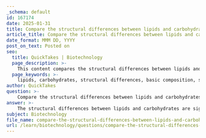 ```yaml
---
_schema: default
id: 167174
date: 2025-01-31
title: Compare the structural differences between lipids and carbohydrates.
article_title: Compare the structural differences between lipids and carbohydrates.
date_format: MMM DD, YYYY
post_on_text: Posted on
seo:
  title: QuickTakes | Biotechnology
  page_description: >-
    This content compares the structural differences between lipids and carbohydrates, highlighting their composition, building blocks, polymerization processes, functional groups, and biological functions.
  page_keywords: >-
    lipids, carbohydrates, structural differences, basic composition, structural units, polymerization, functional groups, physical properties, biological roles
author: QuickTakes
question: >-
    Compare the structural differences between lipids and carbohydrates.
answer: >-
    The structural differences between lipids and carbohydrates are significant and reflect their distinct functions in biological systems. Here’s a detailed comparison:\n\n### 1. Basic Composition\n- **Carbohydrates**: Composed primarily of carbon (C), hydrogen (H), and oxygen (O) in a ratio of approximately 1:2:1. They can be classified into monosaccharides (simple sugars), disaccharides (two sugars), and polysaccharides (long chains of sugars).\n- **Lipids**: Composed mainly of carbon and hydrogen, with a much lower proportion of oxygen compared to carbohydrates. They are generally nonpolar and hydrophobic.\n\n### 2. Structural Units\n- **Carbohydrates**: The basic building blocks are monosaccharides, such as glucose and fructose. These monosaccharides can link together through glycosidic bonds to form larger structures like starch, glycogen, and cellulose.\n- **Lipids**: Lipids do not have a single monomeric unit. Instead, they include various structures such as triglycerides (composed of glycerol and three fatty acids), phospholipids (glycerol, two fatty acids, and a phosphate group), and steroids (four fused carbon rings).\n\n### 3. Polymerization\n- **Carbohydrates**: They are formed through polymerization, where monosaccharides are linked by glycosidic bonds during dehydration reactions. This results in complex carbohydrates with varying chain lengths and branching.\n- **Lipids**: Lipids are not formed by polymerization. Instead, they are assembled from smaller units (like fatty acids and glycerol) but do not form long chains like carbohydrates.\n\n### 4. Functional Groups\n- **Carbohydrates**: They often contain hydroxyl (-OH) groups, which contribute to their solubility in water and their role in energy storage and structural functions.\n- **Lipids**: They typically contain long hydrocarbon chains or rings, which contribute to their hydrophobic properties. Phospholipids have a hydrophilic (water-attracting) head and hydrophobic (water-repelling) tails, making them essential for forming cell membranes.\n\n### 5. Physical Properties\n- **Carbohydrates**: Generally soluble in water due to their polar nature. They serve as a primary energy source and structural components in cells (e.g., cellulose in plant cell walls).\n- **Lipids**: Insoluble in water and serve primarily as energy storage molecules, structural components of cell membranes, and signaling molecules. Their hydrophobic nature allows them to form barriers, such as lipid bilayers in cell membranes.\n\n### 6. Biological Roles\n- **Carbohydrates**: Primarily function as energy sources (e.g., glucose) and structural components (e.g., cellulose in plants).\n- **Lipids**: Serve as long-term energy storage (triglycerides), structural components of membranes (phospholipids), and signaling molecules (steroids).\n\n### Conclusion\nIn summary, the structural differences between lipids and carbohydrates are rooted in their composition, building blocks, polymerization processes, functional groups, physical properties, and biological roles. These differences are crucial for their respective functions in biological systems, with carbohydrates primarily serving as energy sources and structural components, while lipids are involved in energy storage, membrane formation, and signaling.
subject: Biotechnology
file_name: compare-the-structural-differences-between-lipids-and-carbohydrates.md
url: /learn/biotechnology/questions/compare-the-structural-differences-between-lipids-and-carbohydrates
---
```


&nbsp;